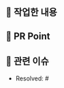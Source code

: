 
## 🫧 작업한 내용

<!-- 아래 리스트를 지우고, 작업 내용을 적어주세요. -->

## 👻 PR Point

<!-- 피드백을 받고 싶은 부분이나, 공유하고 싶은 부분을 적어주세요. -->


## 📮 관련 이슈

<!-- 작업한 이슈번호를 # 뒤에 붙여주세요. -->

- Resolved: #